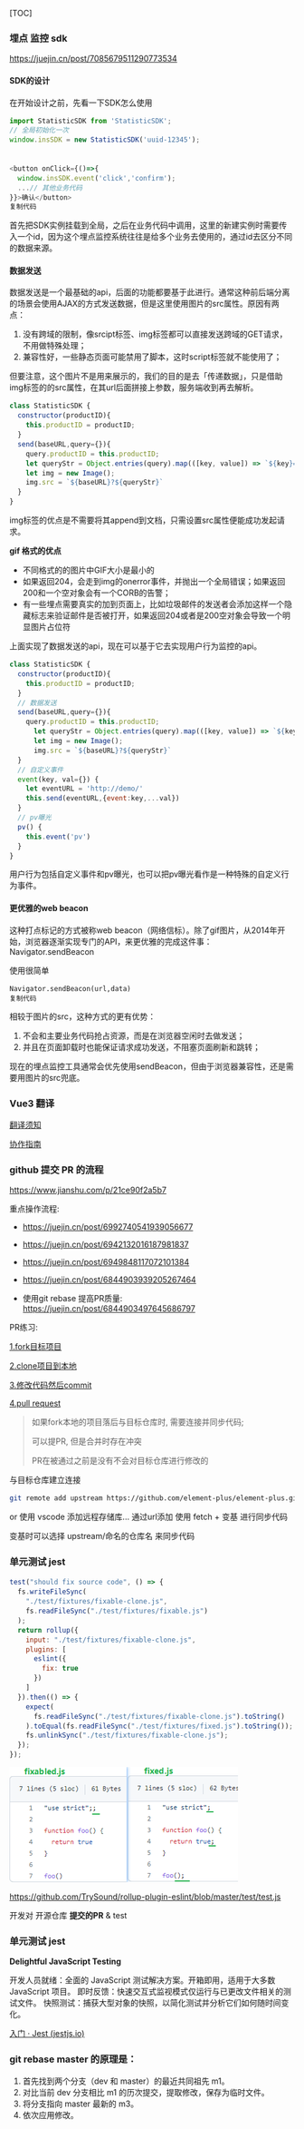 [TOC]

### 埋点 监控 sdk

https://juejin.cn/post/7085679511290773534

#### SDK的设计

在开始设计之前，先看一下SDK怎么使用

```javascript
import StatisticSDK from 'StatisticSDK';
// 全局初始化一次
window.insSDK = new StatisticSDK('uuid-12345');


<button onClick={()=>{
  window.insSDK.event('click','confirm');
  ...// 其他业务代码
}}>确认</button>
复制代码
```

首先把SDK实例挂载到全局，之后在业务代码中调用，这里的新建实例时需要传入一个id，因为这个埋点监控系统往往是给多个业务去使用的，通过id去区分不同的数据来源。







#### 数据发送

数据发送是一个最基础的api，后面的功能都要基于此进行。通常这种前后端分离的场景会使用AJAX的方式发送数据，但是这里使用图片的src属性。原因有两点：

1. 没有跨域的限制，像srcipt标签、img标签都可以直接发送跨域的GET请求，不用做特殊处理；
2. 兼容性好，一些静态页面可能禁用了脚本，这时script标签就不能使用了；

但要注意，这个图片不是用来展示的，我们的目的是去「传递数据」，只是借助img标签的的src属性，在其url后面拼接上参数，服务端收到再去解析。

```javascript
class StatisticSDK {
  constructor(productID){
    this.productID = productID;
  }
  send(baseURL,query={}){
    query.productID = this.productID;
    let queryStr = Object.entries(query).map(([key, value]) => `${key}=${value}`).join('&')
    let img = new Image();
    img.src = `${baseURL}?${queryStr}`
  }
}

```

img标签的优点是不需要将其append到文档，只需设置src属性便能成功发起请求。

**gif 格式的优点**

- 不同格式的的图片中GIF大小是最小的
- 如果返回204，会走到img的onerror事件，并抛出一个全局错误；如果返回200和一个空对象会有一个CORB的告警；
- 有一些埋点需要真实的加到页面上，比如垃圾邮件的发送者会添加这样一个隐藏标志来验证邮件是否被打开，如果返回204或者是200空对象会导致一个明显图片占位符






上面实现了数据发送的api，现在可以基于它去实现用户行为监控的api。

```javascript
class StatisticSDK {
  constructor(productID){
    this.productID = productID;
  }
  // 数据发送
  send(baseURL,query={}){
    query.productID = this.productID;
      let queryStr = Object.entries(query).map(([key, value]) => `${key}=${value}`).join('&')
      let img = new Image();
      img.src = `${baseURL}?${queryStr}`
  }
  // 自定义事件
  event(key, val={}) {
    let eventURL = 'http://demo/'
    this.send(eventURL,{event:key,...val})
  }
  // pv曝光
  pv() {
    this.event('pv')
  }
}
```

用户行为包括自定义事件和pv曝光，也可以把pv曝光看作是一种特殊的自定义行为事件。







#### 更优雅的web beacon

这种打点标记的方式被称web beacon（网络信标）。除了gif图片，从2014年开始，浏览器逐渐实现专门的API，来更优雅的完成这件事：Navigator.sendBeacon

使用很简单

```
Navigator.sendBeacon(url,data)
复制代码
```

相较于图片的src，这种方式的更有优势：

1. 不会和主要业务代码抢占资源，而是在浏览器空闲时去做发送；
2. 并且在页面卸载时也能保证请求成功发送，不阻塞页面刷新和跳转；

现在的埋点监控工具通常会优先使用sendBeacon，但由于浏览器兼容性，还是需要用图片的src兜底。







### Vue3 翻译

[翻译须知](https://github.com/vuejs-translations/docs-zh-cn/wiki/%E7%BF%BB%E8%AF%91%E9%A1%BB%E7%9F%A5)

[协作指南](https://github.com/vuejs-translations/docs-zh-cn/wiki/%E5%8D%8F%E4%BD%9C%E6%8C%87%E5%8D%97)



### github 提交 PR 的流程

https://www.jianshu.com/p/21ce90f2a5b7

重点操作流程: 

- https://juejin.cn/post/6992740541939056677 

- https://juejin.cn/post/6942132016187981837

- https://juejin.cn/post/6949848117072101384

- https://juejin.cn/post/6844903939205267464
- 使用git rebase 提高PR质量: https://juejin.cn/post/6844903497645686797

PR练习: 

[1.fork目标项目](https://juejin.cn/post/6844903939205267464#1fork目标项目)

[2.clone项目到本地](https://juejin.cn/post/6844903939205267464#2clone项目到本地)

[3.修改代码然后commit](https://juejin.cn/post/6844903939205267464#3修改代码然后commit)

[4.pull request](https://juejin.cn/post/6844903939205267464#4pull-request)

> 如果fork本地的项目落后与目标仓库时, 需要连接并同步代码;
>
> 可以提PR, 但是合并时存在冲突
>
> PR在被通过之前是没有不会对目标仓库进行修改的

与目标仓库建立连接

```sh
git remote add upstream https://github.com/element-plus/element-plus.git
```

or 使用 vscode 添加远程存储库... 通过url添加 使用 fetch + 变基 进行同步代码

变基时可以选择 upstream/命名的仓库名 来同步代码



### 单元测试 jest

```js
test("should fix source code", () => {
  fs.writeFileSync(
    "./test/fixtures/fixable-clone.js",
    fs.readFileSync("./test/fixtures/fixable.js")
  );
  return rollup({
    input: "./test/fixtures/fixable-clone.js",
    plugins: [
      eslint({
        fix: true
      })
    ]
  }).then(() => {
    expect(
      fs.readFileSync("./test/fixtures/fixable-clone.js").toString()
    ).toEqual(fs.readFileSync("./test/fixtures/fixed.js").toString());
    fs.unlinkSync("./test/fixtures/fixable-clone.js");
  });
});
```

![image-20220414165112097](./imgs/image-20220414165112097.png)

https://github.com/TrySound/rollup-plugin-eslint/blob/master/test/test.js

开发对 开源仓库 **提交的PR** & test



### 单元测试 jest

**Delightful JavaScript Testing**

开发人员就绪：全面的 JavaScript 测试解决方案。开箱即用，适用于大多数 JavaScript 项目。
即时反馈：快速交互式监视模式仅运行与已更改文件相关的测试文件。
快照测试：捕获大型对象的快照，以简化测试并分析它们如何随时间变化。

[入门 · Jest (jestjs.io)](https://jestjs.io/zh-Hans/docs/getting-started)



### git rebase master 的原理是：

1. 首先找到两个分支（dev 和 master）的最近共同祖先 m1。
2. 对比当前 dev 分支相比 m1 的历次提交，提取修改，保存为临时文件。
3. 将分支指向 master 最新的 m3。
4. 依次应用修改。

